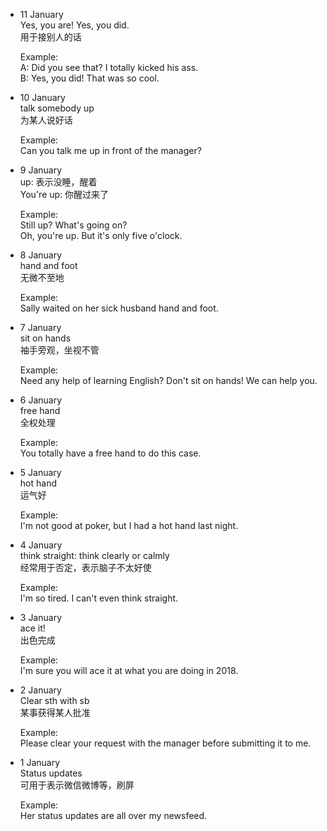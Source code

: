 - 11 January  
  Yes, you are! Yes, you did.  
  用于接别人的话
  
  Example:  
  A: Did you see that? I totally kicked his ass.  
  B: Yes, you did! That was so cool.

- 10 January  
  talk somebody up  
  为某人说好话
  
  Example:  
  Can you talk me up in front of the manager?
  
- 9 January  
  up: 表示没睡，醒着   
  You're up: 你醒过来了  
  
  Example:  
  Still up? What's going on?  
  Oh, you're up. But it's only five o'clock.
  
- 8 January  
  hand and foot  
  无微不至地
  
  Example:  
  Sally waited on her sick husband hand and foot.  
  
- 7 January  
  sit on hands  
  袖手旁观，坐视不管
  
  Example:  
  Need any help of learning English? Don't sit on hands! We can help you.
  
- 6 January  
  free hand  
  全权处理
  
  Example:  
  You totally have a free hand to do this case.
  
- 5 January  
  hot hand  
  运气好
  
  Example:  
  I'm not good at poker, but I had a hot hand last night.
  
- 4 January  
  think straight: think clearly or calmly  
  经常用于否定，表示脑子不太好使
  
  Example:  
  I'm so tired. I can't even think straight.
  
- 3 January  
  ace it!  
  出色完成
  
  Example:  
  I'm sure you will ace it at what you are doing in 2018.
  
- 2 January  
  Clear sth with sb  
  某事获得某人批准
  
  Example:  
  Please clear your request with the manager before submitting it to me.
  
- 1 January  
  Status updates  
  可用于表示微信微博等，刷屏
  
  Example:  
  Her status updates are all over my newsfeed.
  
  
  

 
  
